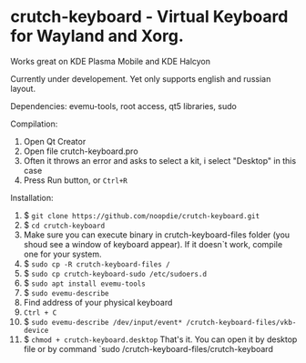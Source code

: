 # crutch-keyboard - Virtual Keyboard for Wayland and Xorg.
Works great on KDE Plasma Mobile and KDE Halcyon

Currently under developement. Yet only supports english and russian layout.

Dependencies: evemu-tools, root access, qt5 libraries, sudo

Compilation:
1) Open Qt Creator
2) Open file crutch-keyboard.pro
3) Often it throws an error and asks to select a kit, i select "Desktop" in this case
4) Press Run button, or `Ctrl+R`

Installation:
1) $ `git clone https://github.com/noopdie/crutch-keyboard.git`
2) $ `cd crutch-keyboard`
3) Make sure you can execute binary in crutch-keyboard-files folder (you shoud see a window of keyboard appear). If it doesn`t work, compile one for your system.
4) $ `sudo cp -R crutch-keyboard-files /`
5) $ `sudo cp crutch-keyboard-sudo /etc/sudoers.d`
6) $ `sudo apt install evemu-tools`
7) $ `sudo evemu-describe`
8) Find address of your physical keyboard
9) `Ctrl + C`
10) $ `sudo evemu-describe /dev/input/event* /crutch-keyboard-files/vkb-device`
11) $ `chmod + crutch-keyboard.desktop`
That's it. You can open it by desktop file or by command `sudo /crutch-keyboard-files/crutch-keyboard
